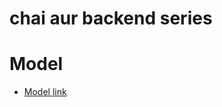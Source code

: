 # chai aur backend  series 

# Model
- [Model link](https://app.eraser.io/workspace/YtPqZ1VogxGy1jzIDkzj?origin=share)
